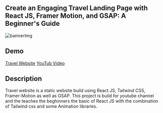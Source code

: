 ## Create an Engaging Travel Landing Page with React JS, Framer Motion, and GSAP: A Beginner's Guide

<img src="https://res.cloudinary.com/ghazni/image/upload/v1684073780/White_Green_Modern_Bold_Guide_to_Web_3.0_Youtube_Thumbnail_r7bljr.png" alt="bannerImg"/>

## Demo 
[Travel Website](https://travel-website12.netlify.app/)
[YouTub Video](https://youtu.be/KrMNf2DLX00)

## Description
Travel website is a static website build using React JS, Tailwind CSS, Framer-Motion as well as GSAP. This project is build for youtube channel and the teaches the beghinners the basic of React JS with the combination of Tailwind css and some Animation libraries.
